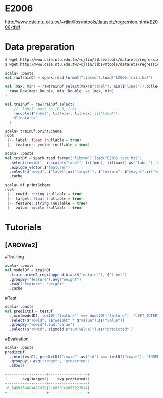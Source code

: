 <!--
  Licensed to the Apache Software Foundation (ASF) under one
  or more contributor license agreements.  See the NOTICE file
  distributed with this work for additional information
  regarding copyright ownership.  The ASF licenses this file
  to you under the Apache License, Version 2.0 (the
  "License"); you may not use this file except in compliance
  with the License.  You may obtain a copy of the License at

    http://www.apache.org/licenses/LICENSE-2.0

  Unless required by applicable law or agreed to in writing,
  software distributed under the License is distributed on an
  "AS IS" BASIS, WITHOUT WARRANTIES OR CONDITIONS OF ANY
  KIND, either express or implied.  See the License for the
  specific language governing permissions and limitations
  under the License.
-->

E2006
===
http://www.csie.ntu.edu.tw/~cjlin/libsvmtools/datasets/regression.html#E2006-tfidf

Data preparation
================

```sh
$ wget http://www.csie.ntu.edu.tw/~cjlin/libsvmtools/datasets/regression/E2006.train.bz2
$ wget http://www.csie.ntu.edu.tw/~cjlin/libsvmtools/datasets/regression/E2006.test.bz2
```

```scala
scala> :paste
val rawTrainDf = spark.read.format("libsvm").load("E2006.train.bz2")

val (max, min) = rawTrainDf.select(max($"label"), min($"label")).collect.map {
  case Row(max: Double, min: Double) => (max, min)
}

val trainDf = rawTrainDf.select(
    // `label` must be [0.0, 1.0]
    rescale($"label", lit(min), lit(max).as("label"),
    $"features"
  )

scala> trainDf.printSchema
root
 |-- label: float (nullable = true)
 |-- features: vector (nullable = true)

scala> :paste
val testDf = spark.read.format("libsvm").load("E2006.test.bz2")
  .select(rowid(), rescale($"label", lit(min), lit(max)).as("label"), $"features")
  .explode_vector($"features")
  .select($"rowid", $"label".as("target"), $"feature", $"weight".as("value"))
  .cache

scala> df.printSchema
root
 |-- rowid: string (nullable = true)
 |-- target: float (nullable = true)
 |-- feature: string (nullable = true)
 |-- value: double (nullable = true)
```

Tutorials
================

[AROWe2]
---

#Training

```scala
scala> :paste
val modelDf = trainDf
  .train_arowe2_regr(append_bias($"features"), $"label")
  .groupBy("feature").avg("weight")
  .toDF("feature", "weight")
  .cache
```

#Test

```scala
scala> :paste
val predictDf = testDf
  .join(modelDf, testDf("feature") === modelDf("feature"), "LEFT_OUTER")
  .select($"rowid", ($"weight" * $"value").as("value"))
  .groupBy("rowid").sum("value")
  .select($"rowid", sigmoid($"sum(value)").as("predicted"))
```

#Evaluation

```scala
scala> :paste
predictDf
  .join(testDf, predictDf("rowid").as("id") === testDf("rowid"), "INNER")
  .groupBy().avg("target", "predicted")
  .show()

+------------------+------------------+
|       avg(target)|    avg(predicted)|
+------------------+------------------+
|0.5489154884487879|0.6030108853227014|
+------------------+------------------+
```

